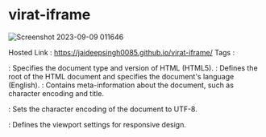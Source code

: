 # virat-iframe
![Screenshot 2023-09-09 011646](https://github.com/jaideepsingh0085/virat-iframe/assets/128147644/4192b717-b7aa-455a-9b6a-60c130b9eb62)

Hosted Link : https://jaideepsingh0085.github.io/virat-iframe/
Tags :
<!DOCTYPE html>: Specifies the document type and version of HTML (HTML5).

<html lang="en">: Defines the root of the HTML document and specifies the document's language (English).

<head>: Contains meta-information about the document, such as character encoding and title.

<meta charset="UTF-8">: Sets the character encoding of the document to UTF-8.

<meta name="viewport" content="width=device-width, initial-scale=1.0">: Defines the viewport settings for responsive design.

<title>: Sets the title of the web page displayed in the browser tab.

<body>: Represents the main content of the HTML document.

<h1>: Defines a top-level heading with a large font size.

<h2>: Defines a second-level heading with a smaller font size.

<iframe>: Embeds an inline frame (external content) within the web page.

src: Specifies the source URL of the embedded content.
frameborder="1": Sets a border around the iframe.
width and height: Specify the dimensions of the iframe.
title: Provides a title for the embedded content (for accessibility).
allow: Specifies permissions for certain features of the embedded content.
allowfullscreen: Allows the embedded content to be displayed in fullscreen mode.
<p>: Represents a paragraph of text.

<img>: Embeds an image in the document.

src: Specifies the image source (URL).
height and width: Define the dimensions of the image.
<iframe> (Instagram): Embeds an Instagram post within the page.

<iframe> (Google Map): Embeds a Google Map with a specified location.

<iframe> (Spotify): Embeds a Spotify playlist within the page.
